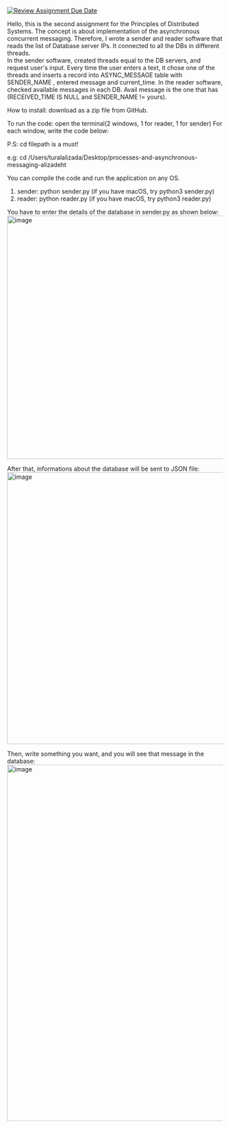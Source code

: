 [![Review Assignment Due Date](https://classroom.github.com/assets/deadline-readme-button-24ddc0f5d75046c5622901739e7c5dd533143b0c8e959d652212380cedb1ea36.svg)](https://classroom.github.com/a/qg4qXfSB)



Hello, this is the second assignment for the Principles of Distributed Systems. The concept is about implementation of the asynchronous concurrent messaging. Therefore, I wrote a sender and reader software that reads the list of Database server IPs. It connected to all the DBs in different threads.  
In the sender software, created threads equal to the DB servers, and request user's input. Every time the user enters a text, it chose one of the threads and inserts a record into ASYNC_MESSAGE table with SENDER_NAME , entered message and current_time.
In the reader software, checked available messages in each DB. Avail message is the one that has (RECEIVED_TIME IS NULL and SENDER_NAME != yours).


How to install: download as a zip file from GitHub.

To run the code: open the terminal(2 windows, 1 for reader, 1 for sender) For each window, write the code below:

P.S: cd filepath is a must!

e.g: cd /Users/turalalizada/Desktop/processes-and-asynchronous-messaging-alizadeht

You can compile the code and run the application on any OS.

1. sender:
 python sender.py (if you have macOS, try python3 sender.py)
2. reader:
 python reader.py (if you have macOS, try python3 reader.py)


You have to enter the details of the database in sender.py as shown below:
<img width="567" alt="image" src="https://github.com/ADA-GWU/processes-and-asynchronous-messaging-alizadeht/assets/78111301/eb173bbb-ab38-44bb-b999-d4865795bc17">

After that, informations about the database will be sent to JSON file:
<img width="633" alt="image" src="https://github.com/ADA-GWU/processes-and-asynchronous-messaging-alizadeht/assets/78111301/85c7b000-6fe6-481b-8c52-7b896647c742">

Then, write something you want, and you will see that message in the database:
<img width="830" alt="image" src="https://github.com/ADA-GWU/processes-and-asynchronous-messaging-alizadeht/assets/78111301/81c0a1ef-c309-4215-9e67-d435e6ef5a81">

   
